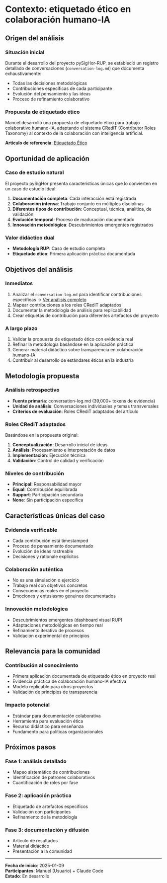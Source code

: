 # Contexto: etiquetado ético en colaboración humano-IA

## Origen del análisis

### Situación inicial

Durante el desarrollo del proyecto pySigHor-RUP, se estableció un registro detallado de conversaciones (`conversation-log.md`) que documenta exhaustivamente:

- Todas las decisiones metodológicas
- Contribuciones específicas de cada participante
- Evolución del pensamiento y las ideas
- Proceso de refinamiento colaborativo

### Propuesta de etiquetado ético

Manuel desarrolló una propuesta de etiquetado ético para trabajo colaborativo humano-IA, adaptando el sistema CRediT (Contributor Roles Taxonomy) al contexto de la colaboración con inteligencia artificial.

**Artículo de referencia**: [Etiquetado Ético](https://github.com/mmasias/mmasias/blob/main/ai/etiquetadoEtico.md)

## Oportunidad de aplicación

### Caso de estudio natural

El proyecto pySigHor presenta características únicas que lo convierten en un caso de estudio ideal:

1. **Documentación completa**: Cada interacción está registrada
2. **Colaboración intensa**: Trabajo conjunto en múltiples disciplinas
3. **Diferentes tipos de contribución**: Conceptual, técnica, analítica, de validación
4. **Evolución temporal**: Proceso de maduración documentado
5. **Innovación metodológica**: Descubrimientos emergentes registrados

### Valor didáctico dual

- **Metodología RUP**: Caso de estudio completo
- **Etiquetado ético**: Primera aplicación práctica documentada

## Objetivos del análisis

### Inmediatos

1. Analizar el `conversation-log.md` para identificar contribuciones específicas → [Ver análisis completo](analisis-contribuciones.md)
2. Mapear contribuciones a los roles CRediT adaptados
3. Documentar la metodología de análisis para replicabilidad
4. Crear etiquetas de contribución para diferentes artefactos del proyecto

### A largo plazo

1. Validar la propuesta de etiquetado ético con evidencia real
2. Refinar la metodología basándose en la aplicación práctica
3. Generar material didáctico sobre transparencia en colaboración humano-IA
4. Contribuir al desarrollo de estándares éticos en la industria

## Metodología propuesta

### Análisis retrospectivo

- **Fuente primaria**: conversation-log.md (39,000+ tokens de evidencia)
- **Unidad de análisis**: Conversaciones individuales y temas transversales
- **Criterios de evaluación**: Roles CRediT adaptados del artículo

### Roles CRediT adaptados

Basándose en la propuesta original:

1. **Conceptualización**: Desarrollo inicial de ideas
2. **Análisis**: Procesamiento e interpretación de datos
3. **Implementación**: Ejecución técnica
4. **Validación**: Control de calidad y verificación

### Niveles de contribución

- **Principal**: Responsabilidad mayor
- **Equal**: Contribución equilibrada
- **Support**: Participación secundaria
- **None**: Sin participación específica

## Características únicas del caso

### Evidencia verificable

- Cada contribución está timestamped
- Proceso de pensamiento documentado
- Evolución de ideas rastreable
- Decisiones y rationale explícitos

### Colaboración auténtica

- No es una simulación o ejercicio
- Trabajo real con objetivos concretos
- Consecuencias reales en el proyecto
- Emociones y entusiasmo genuinos documentados

### Innovación metodológica

- Descubrimientos emergentes (dashboard visual RUP)
- Adaptaciones metodológicas en tiempo real
- Refinamiento iterativo de procesos
- Validación experimental de principios

## Relevancia para la comunidad

### Contribución al conocimiento

- Primera aplicación documentada de etiquetado ético en proyecto real
- Evidencia práctica de colaboración humano-IA efectiva
- Modelo replicable para otros proyectos
- Validación de principios de transparencia

### Impacto potencial

- Estándar para documentación colaborativa
- Herramienta para evaluación ética
- Recurso didáctico para enseñanza
- Fundamento para políticas organizacionales

## Próximos pasos

### Fase 1: análisis detallado

- Mapeo sistemático de contribuciones
- Identificación de patrones colaborativos
- Cuantificación de roles por fase

### Fase 2: aplicación práctica

- Etiquetado de artefactos específicos
- Validación con participantes
- Refinamiento de la metodología

### Fase 3: documentación y difusión

- Artículo de resultados
- Material didáctico
- Presentación a la comunidad

---

**Fecha de inicio**: 2025-01-09  
**Participantes**: Manuel (Usuario) + Claude Code  
**Estado**: En desarrollo

